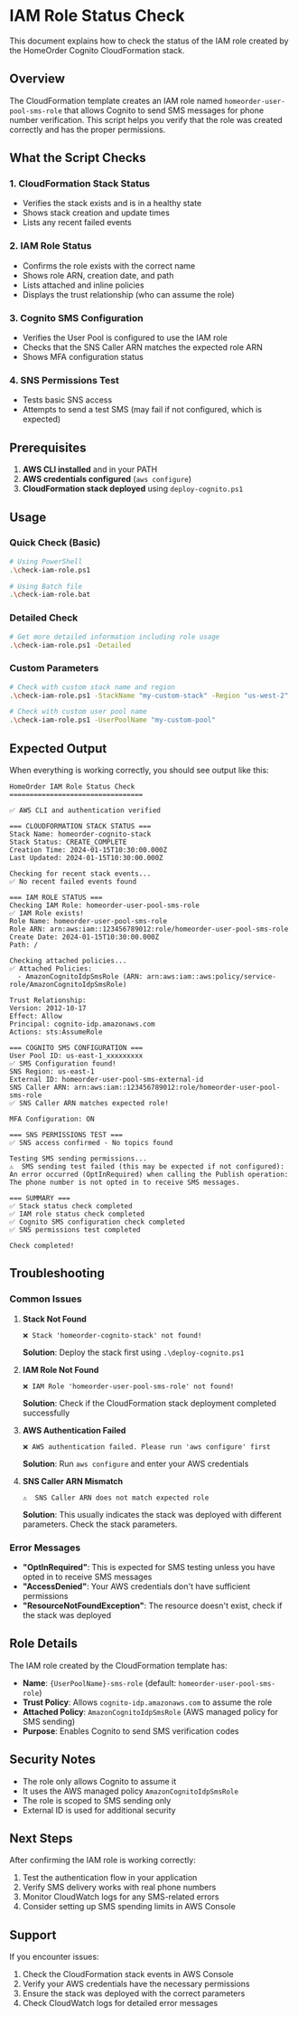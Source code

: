 # IAM Role Status Check

This document explains how to check the status of the IAM role created by the HomeOrder Cognito CloudFormation stack.

## Overview

The CloudFormation template creates an IAM role named `homeorder-user-pool-sms-role` that allows Cognito to send SMS messages for phone number verification. This script helps you verify that the role was created correctly and has the proper permissions.

## What the Script Checks

### 1. CloudFormation Stack Status
- Verifies the stack exists and is in a healthy state
- Shows stack creation and update times
- Lists any recent failed events

### 2. IAM Role Status
- Confirms the role exists with the correct name
- Shows role ARN, creation date, and path
- Lists attached and inline policies
- Displays the trust relationship (who can assume the role)

### 3. Cognito SMS Configuration
- Verifies the User Pool is configured to use the IAM role
- Checks that the SNS Caller ARN matches the expected role ARN
- Shows MFA configuration status

### 4. SNS Permissions Test
- Tests basic SNS access
- Attempts to send a test SMS (may fail if not configured, which is expected)

## Prerequisites

1. **AWS CLI installed** and in your PATH
2. **AWS credentials configured** (`aws configure`)
3. **CloudFormation stack deployed** using `deploy-cognito.ps1`

## Usage

### Quick Check (Basic)
```bash
# Using PowerShell
.\check-iam-role.ps1

# Using Batch file
.\check-iam-role.bat
```

### Detailed Check
```bash
# Get more detailed information including role usage
.\check-iam-role.ps1 -Detailed
```

### Custom Parameters
```bash
# Check with custom stack name and region
.\check-iam-role.ps1 -StackName "my-custom-stack" -Region "us-west-2"

# Check with custom user pool name
.\check-iam-role.ps1 -UserPoolName "my-custom-pool"
```

## Expected Output

When everything is working correctly, you should see output like this:

```
HomeOrder IAM Role Status Check
=================================

✅ AWS CLI and authentication verified

=== CLOUDFORMATION STACK STATUS ===
Stack Name: homeorder-cognito-stack
Stack Status: CREATE_COMPLETE
Creation Time: 2024-01-15T10:30:00.000Z
Last Updated: 2024-01-15T10:30:00.000Z

Checking for recent stack events...
✅ No recent failed events found

=== IAM ROLE STATUS ===
Checking IAM Role: homeorder-user-pool-sms-role
✅ IAM Role exists!
Role Name: homeorder-user-pool-sms-role
Role ARN: arn:aws:iam::123456789012:role/homeorder-user-pool-sms-role
Create Date: 2024-01-15T10:30:00.000Z
Path: /

Checking attached policies...
✅ Attached Policies:
  - AmazonCognitoIdpSmsRole (ARN: arn:aws:iam::aws:policy/service-role/AmazonCognitoIdpSmsRole)

Trust Relationship:
Version: 2012-10-17
Effect: Allow
Principal: cognito-idp.amazonaws.com
Actions: sts:AssumeRole

=== COGNITO SMS CONFIGURATION ===
User Pool ID: us-east-1_xxxxxxxxx
✅ SMS Configuration found!
SNS Region: us-east-1
External ID: homeorder-user-pool-sms-external-id
SNS Caller ARN: arn:aws:iam::123456789012:role/homeorder-user-pool-sms-role
✅ SNS Caller ARN matches expected role!

MFA Configuration: ON

=== SNS PERMISSIONS TEST ===
✅ SNS access confirmed - No topics found

Testing SMS sending permissions...
⚠️  SMS sending test failed (this may be expected if not configured):
An error occurred (OptInRequired) when calling the Publish operation: 
The phone number is not opted in to receive SMS messages.

=== SUMMARY ===
✅ Stack status check completed
✅ IAM role status check completed
✅ Cognito SMS configuration check completed
✅ SNS permissions test completed

Check completed!
```

## Troubleshooting

### Common Issues

1. **Stack Not Found**
   ```
   ❌ Stack 'homeorder-cognito-stack' not found!
   ```
   **Solution**: Deploy the stack first using `.\deploy-cognito.ps1`

2. **IAM Role Not Found**
   ```
   ❌ IAM Role 'homeorder-user-pool-sms-role' not found!
   ```
   **Solution**: Check if the CloudFormation stack deployment completed successfully

3. **AWS Authentication Failed**
   ```
   ❌ AWS authentication failed. Please run 'aws configure' first
   ```
   **Solution**: Run `aws configure` and enter your AWS credentials

4. **SNS Caller ARN Mismatch**
   ```
   ⚠️  SNS Caller ARN does not match expected role
   ```
   **Solution**: This usually indicates the stack was deployed with different parameters. Check the stack parameters.

### Error Messages

- **"OptInRequired"**: This is expected for SMS testing unless you have opted in to receive SMS messages
- **"AccessDenied"**: Your AWS credentials don't have sufficient permissions
- **"ResourceNotFoundException"**: The resource doesn't exist, check if the stack was deployed

## Role Details

The IAM role created by the CloudFormation template has:

- **Name**: `{UserPoolName}-sms-role` (default: `homeorder-user-pool-sms-role`)
- **Trust Policy**: Allows `cognito-idp.amazonaws.com` to assume the role
- **Attached Policy**: `AmazonCognitoIdpSmsRole` (AWS managed policy for SMS sending)
- **Purpose**: Enables Cognito to send SMS verification codes

## Security Notes

- The role only allows Cognito to assume it
- It uses the AWS managed policy `AmazonCognitoIdpSmsRole`
- The role is scoped to SMS sending only
- External ID is used for additional security

## Next Steps

After confirming the IAM role is working correctly:

1. Test the authentication flow in your application
2. Verify SMS delivery works with real phone numbers
3. Monitor CloudWatch logs for any SMS-related errors
4. Consider setting up SMS spending limits in AWS Console

## Support

If you encounter issues:

1. Check the CloudFormation stack events in AWS Console
2. Verify your AWS credentials have the necessary permissions
3. Ensure the stack was deployed with the correct parameters
4. Check CloudWatch logs for detailed error messages 